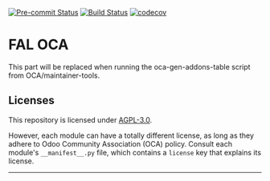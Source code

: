 
<!-- /!\ Non OCA Context : Set here the badge of your runbot / runboat instance. -->
[![Pre-commit Status](https://github.com/qrtl/fal-oca/actions/workflows/pre-commit.yml/badge.svg?branch=16.0)](https://github.com/qrtl/fal-oca/actions/workflows/pre-commit.yml?query=branch%3A16.0)
[![Build Status](https://github.com/qrtl/fal-oca/actions/workflows/test.yml/badge.svg?branch=16.0)](https://github.com/qrtl/fal-oca/actions/workflows/test.yml?query=branch%3A16.0)
[![codecov](https://codecov.io/gh/qrtl/fal-oca/branch/16.0/graph/badge.svg)](https://codecov.io/gh/qrtl/fal-oca)
<!-- /!\ Non OCA Context : Set here the badge of your translation instance. -->

<!-- /!\ do not modify above this line -->

# FAL OCA



<!-- /!\ do not modify below this line -->

<!-- prettier-ignore-start -->

[//]: # (addons)

This part will be replaced when running the oca-gen-addons-table script from OCA/maintainer-tools.

[//]: # (end addons)

<!-- prettier-ignore-end -->

## Licenses

This repository is licensed under [AGPL-3.0](LICENSE).

However, each module can have a totally different license, as long as they adhere to Odoo Community Association (OCA)
policy. Consult each module's `__manifest__.py` file, which contains a `license` key
that explains its license.

----
<!-- /!\ Non OCA Context : Set here the full description of your organization. -->
